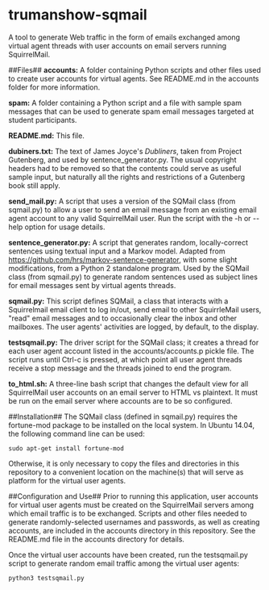 # trumanshow-sqmail

A tool to generate Web traffic in the form of emails exchanged among virtual agent threads with user accounts on email servers running SquirrelMail.

##Files##
**accounts:** A folder containing Python scripts and other files used to create user accounts for virtual agents. See README.md in the accounts folder for more information.

**spam:** A folder containing a Python script and a file with sample spam messages that can be used to generate spam email messages targeted at student participants.

**README.md:** This file.

**dubiners.txt:** The text of James Joyce's *Dubliners*, taken from Project Gutenberg, and used by sentence_generator.py. The usual copyright headers had to be removed so that the contents could serve as useful sample input, but naturally all the rights and restrictions of a Gutenberg book still apply.

**send_mail.py:** A script that uses a version of the SQMail class (from sqmail.py) to allow a user to send an email message from an existing email agent account to any valid SquirrelMail user. Run the script with the -h or --help option for usage details.

**sentence_generator.py:** A script that generates random, locally-correct sentences using textual input and a Markov model. Adapted from https://github.com/hrs/markov-sentence-generator, with some slight modifications, from a Python 2 standalone program. Used by the SQMail class (from sqmail.py) to generate random sentences used as subject lines for email messages sent by virtual agents threads.

**sqmail.py:** This script defines SQMail, a class that interacts with a Squirrelmail email client to log in/out, send email to other SquirrleMail users, "read" email messages and to occasionally clear the inbox and other mailboxes. The user agents' activities are logged, by default, to the display.

**testsqmail.py:** The driver script for the SQMail class; it creates a thread for each user agent account listed in the accounts/accounts.p pickle file. The script runs until Ctrl-c is pressed, at which point all user agent threads receive a stop message and the threads joined to end the program.

**to_html.sh:** A three-line bash script that changes the default view for all SquirrelMail user accounts on an email server to HTML vs plaintext. It must be run on the email server where accounts are to be so configured.

##Installation##
The SQMail class (defined in sqmail.py) requires the fortune-mod package to be installed on the local system. In Ubuntu 14.04, the following command line can be used:

```sudo apt-get install fortune-mod```

Otherwise, it is only necessary to copy the files and directories in this repository to a convenient location on the machine(s) that will serve as platform for the virtual user agents.

##Configuration and Use##
Prior to running this application, user accounts for virtual user agents must be created on the SquirrelMail servers among which email traffic is to be exchanged. Scripts and other files needed to generate randomly-selected usernames and passwords, as well as creating accounts, are included in the accounts directory in this repository. See the README.md file in the accounts directory for details.

Once the virtual user accounts have been created, run the testsqmail.py script to generate random email traffic among the virtual user agents:

```python3 testsqmail.py```
